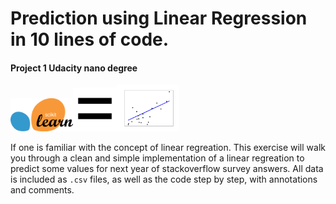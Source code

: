 # Prediction using Linear Regression in 10 lines of code.
#### Project 1 Udacity nano degree

<img src="images/sklearn.png" width=100><img src="images/equals_PNG2.png" width=70><img src="images/sphx_glr_plot_ols_001.png" width=100>

If one is familiar with the concept of linear regreation. This exercise will walk you through a clean and simple implementation of a linear regreation to predict some values for next year of stackoverflow survey answers. All data is included as `.csv` files, as well as the code step by step, with annotations and comments.